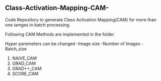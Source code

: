## Class-Activation-Mapping-CAM-

 Code Repository to generate Class Activation Mapping(CAM) for more than one iamges in batch processing.

 Following CAM Methods are implemented in the folder
 
 Hyper paremeters can be changed
 -Image size
 -Number of Images
 -Batch_size

1. NAIVE_CAM
2. GRAD_CAM
3. GRAD++_CAM
4. SCORE_CAM
